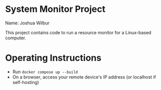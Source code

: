 # System Monitor Project
Name: Joshua Wilbur

This project contains code to run a resource monitor for a Linux-based computer.

# Operating Instructions
* Run `docker compose up --build`
* On a browser, access your remote device's IP address (or localhost if self-hosting)